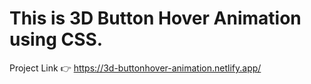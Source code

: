 # This is 3D Button Hover Animation using CSS.

Project Link 👉 https://3d-buttonhover-animation.netlify.app/